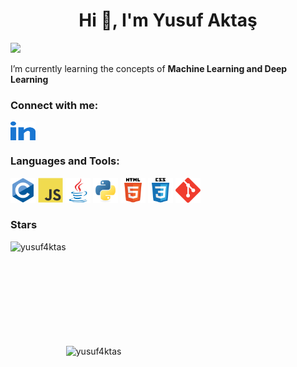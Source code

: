 <h1 align="center">Hi 👋, I'm Yusuf Aktaş</h1>


![](https://media0.giphy.com/media/v1.Y2lkPTc5MGI3NjExa3ZlZmQ2Nmwwd3BkNXBjdTBxd3RoZmMwMjVsYnQ2bDBmZjBpaWx6eiZlcD12MV9pbnRlcm5hbF9naWZfYnlfaWQmY3Q9Zw/r6vs6u9NngyiANYCRI/giphy.webp)


 I’m currently learning the concepts of **Machine Learning and Deep Learning**



</div><h3 align="left">Connect with me:</h3>
<p align="left">
<a href="https://linkedin.com/in/https://www.linkedin.com/in/yusuf-aktass/" target="blank"><img align="center" src="https://raw.githubusercontent.com/teamedwardforever/Readme-Generator/71f25dd8b98329b168142a6b782a107b75eab178/svg/Social/linked-in-alt.svg" alt="https://www.linkedin.com/in/yusuf-aktass/" height="30" width="40" /></a></p>

<h3 align="left">Languages and Tools:</h3>
<p align="left">
<img src="https://raw.githubusercontent.com/teamedwardforever/Readme-Generator/71f25dd8b98329b168142a6b782a107b75eab178/svg/Skills/Languages/c-original.svg" alt="C" width="40" height="40"/>
<img src="https://raw.githubusercontent.com/teamedwardforever/Readme-Generator/71f25dd8b98329b168142a6b782a107b75eab178/svg/Skills/Languages/javascript-original.svg" alt="Javascript" width="40" height="40"/>
<img src="https://raw.githubusercontent.com/teamedwardforever/Readme-Generator/71f25dd8b98329b168142a6b782a107b75eab178/svg/Skills/Languages/java-original.svg" alt="Java" width="40" height="40"/>
<img src="https://raw.githubusercontent.com/teamedwardforever/Readme-Generator/71f25dd8b98329b168142a6b782a107b75eab178/svg/Skills/Languages/python-original.svg" alt="Python" width="40" height="40"/>
<img src="https://raw.githubusercontent.com/teamedwardforever/Readme-Generator/71f25dd8b98329b168142a6b782a107b75eab178/svg/Skills/Frontend/html5-original-wordmark.svg" alt="HTML" width="40" height="40"/>
<img src="https://raw.githubusercontent.com/teamedwardforever/Readme-Generator/71f25dd8b98329b168142a6b782a107b75eab178/svg/Skills/Frontend/css3-original-wordmark.svg" alt="Css" width="40" height="40"/>
<img src="https://raw.githubusercontent.com/teamedwardforever/Readme-Generator/71f25dd8b98329b168142a6b782a107b75eab178/svg/Skills/Other/git-scm-icon.svg" alt="Git" width="40" height="40"/>
</p>

<h3 align="left">Stars</h3>
<img align="left" height="180em" src="https://github-readme-stats.vercel.app/api/top-langs/?username=yusuf4ktas&langs_count=8&theme=dark" alt=yusuf4ktas />
<br/>
<br/><br/><br/><br/><br/><br/><br/><br/>
<p align="left"> <img src="https://komarev.com/ghpvc/?username=yusuf4ktas&label=Profile%20views&color=0e75b6&style=flat" alt="yusuf4ktas" /> </p>
